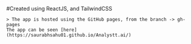 #Created using ReactJS, and TailwindCSS
```
> The app is hosted using the GitHub pages, from the branch -> gh-pages
The app can be seen [here](https://saurabhsahu01.github.io/Analystt.ai/)

```
